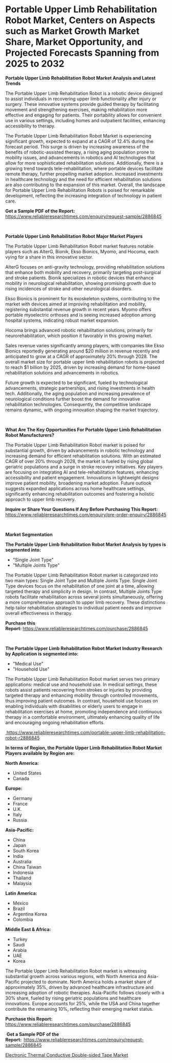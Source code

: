 <p><h1>Portable Upper Limb Rehabilitation Robot Market, Centers on Aspects such as Market Growth Market Share, Market Opportunity, and Projected Forecasts Spanning from 2025 to 2032</h1></p><p><strong>Portable Upper Limb Rehabilitation Robot Market Analysis and Latest Trends</strong></p>
<p><p>The Portable Upper Limb Rehabilitation Robot is a robotic device designed to assist individuals in recovering upper limb functionality after injury or surgery. These innovative systems provide guided therapy by facilitating movement and strengthening exercises, making rehabilitation more effective and engaging for patients. Their portability allows for convenient use in various settings, including homes and outpatient facilities, enhancing accessibility to therapy.</p><p>The Portable Upper Limb Rehabilitation Robot Market is experiencing significant growth, expected to expand at a CAGR of 12.4% during the forecast period. This surge is driven by increasing awareness of the benefits of robotic-assisted therapy, a rising aging population prone to mobility issues, and advancements in robotics and AI technologies that allow for more sophisticated rehabilitation solutions. Additionally, there is a growing trend towards tele-rehabilitation, where portable devices facilitate remote therapy, further propelling market adoption. Increased investments in healthcare technology and the need for efficient rehabilitation solutions are also contributing to the expansion of this market. Overall, the landscape for Portable Upper Limb Rehabilitation Robots is poised for remarkable development, reflecting the increasing integration of technology in patient care.</p></p>
<p><strong>Get a Sample PDF of the Report:&nbsp;</strong> <a href="https://www.reliableresearchtimes.com/enquiry/request-sample/2886845?utm_campaign=2989&utm_medium=2&utm_source=Github&utm_content=ia&utm_term=13032025&utm_id=portable-upper-limb-rehabilitation-robot">https://www.reliableresearchtimes.com/enquiry/request-sample/2886845</a></p>
<p>&nbsp;</p>
<p><strong>Portable Upper Limb Rehabilitation Robot Major Market Players</strong></p>
<p><p>The Portable Upper Limb Rehabilitation Robot market features notable players such as AlterG, Bionik, Ekso Bionics, Myomo, and Hocoma, each vying for a share in this innovative sector. </p><p>AlterG focuses on anti-gravity technology, providing rehabilitation solutions that enhance both mobility and recovery, primarily targeting post-surgical and stroke patients. Bionik specializes in robotic devices that enhance mobility in neurological rehabilitation, showing promising growth due to rising incidences of stroke and other neurological disorders. </p><p>Ekso Bionics is prominent for its exoskeleton systems, contributing to the market with devices aimed at improving rehabilitation and mobility, registering substantial revenue growth in recent years. Myomo offers portable myoelectric orthoses and is seeing increased adoption among hospital systems, indicating robust market expansion. </p><p>Hocoma brings advanced robotic rehabilitation solutions, primarily for neurorehabilitation, which position it favorably in this growing market. </p><p>Sales revenue varies significantly among players, with companies like Ekso Bionics reportedly generating around $20 million in revenue recently and anticipated to grow at a CAGR of approximately 20% through 2028. The overall market size for portable upper limb rehabilitation robots is projected to reach $1 billion by 2025, driven by increasing demand for home-based rehabilitation solutions and advancements in robotics.</p><p>Future growth is expected to be significant, fueled by technological advancements, strategic partnerships, and rising investments in health tech. Additionally, the aging population and increasing prevalence of neurological conditions further boost the demand for innovative rehabilitation technologies. Consequently, the competitive landscape remains dynamic, with ongoing innovation shaping the market trajectory.</p></p>
<p>&nbsp;</p>
<p><strong>What Are The Key Opportunities For Portable Upper Limb Rehabilitation Robot Manufacturers?</strong></p>
<p><p>The Portable Upper Limb Rehabilitation Robot market is poised for substantial growth, driven by advancements in robotic technology and increasing demand for efficient rehabilitation solutions. With an estimated CAGR of over 20% through 2028, the market is fueled by rising global geriatric populations and a surge in stroke recovery initiatives. Key players are focusing on integrating AI and tele-rehabilitation features, enhancing accessibility and patient engagement. Innovations in lightweight designs improve patient mobility, broadening market adoption. Future outlook suggests expanded applications across home healthcare settings, significantly enhancing rehabilitation outcomes and fostering a holistic approach to upper limb recovery.</p></p>
<p><strong>Inquire or Share Your Questions If Any Before Purchasing This Report:</strong> <a href="https://www.reliableresearchtimes.com/enquiry/pre-order-enquiry/2886845?utm_campaign=2989&utm_medium=2&utm_source=Github&utm_content=ia&utm_term=13032025&utm_id=portable-upper-limb-rehabilitation-robot">https://www.reliableresearchtimes.com/enquiry/pre-order-enquiry/2886845</a></p>
<p>&nbsp;</p>
<p><strong>Market Segmentation</strong></p>
<p><strong>The Portable Upper Limb Rehabilitation Robot Market Analysis by types is segmented into:</strong></p>
<p><ul><li>"Single Joint Type"</li><li>"Multiple Joints Type"</li></ul></p>
<p><p>The Portable Upper Limb Rehabilitation Robot market is categorized into two main types: Single Joint Type and Multiple Joints Type. Single Joint Type devices focus on the rehabilitation of one joint at a time, allowing targeted therapy and simplicity in design. In contrast, Multiple Joints Type robots facilitate rehabilitation across several joints simultaneously, offering a more comprehensive approach to upper limb recovery. These distinctions help tailor rehabilitation strategies to individual patient needs and improve overall effectiveness in therapy.</p></p>
<p><strong>Purchase this Report:&nbsp;</strong><a href="https://www.reliableresearchtimes.com/purchase/2886845?utm_campaign=2989&utm_medium=2&utm_source=Github&utm_content=ia&utm_term=13032025&utm_id=portable-upper-limb-rehabilitation-robot">https://www.reliableresearchtimes.com/purchase/2886845</a></p>
<p>&nbsp;</p>
<p><strong>The Portable Upper Limb Rehabilitation Robot Market Industry Research by Application is segmented into:</strong></p>
<p><ul><li>"Medical Use"</li><li>"Household Use"</li></ul></p>
<p><p>The Portable Upper Limb Rehabilitation Robot market serves two primary applications: medical use and household use. In medical settings, these robots assist patients recovering from strokes or injuries by providing targeted therapy and enhancing mobility through controlled movements, thus improving patient outcomes. In contrast, household use focuses on enabling individuals with disabilities or elderly users to engage in rehabilitation exercises at home, promoting independence and continuous therapy in a comfortable environment, ultimately enhancing quality of life and encouraging ongoing rehabilitation efforts.</p></p>
<p><a href="https://www.reliableresearchtimes.com/portable-upper-limb-rehabilitation-robot-r2886845?utm_campaign=2989&utm_medium=2&utm_source=Github&utm_content=ia&utm_term=13032025&utm_id=portable-upper-limb-rehabilitation-robot">&nbsp;https://www.reliableresearchtimes.com/portable-upper-limb-rehabilitation-robot-r2886845</a></p>
<p><strong>In terms of Region, the Portable Upper Limb Rehabilitation Robot Market Players available by Region are:</strong></p>
<p>
    <p> <strong> North America: </strong>
        <ul>
            <li>United States</li>
            <li>Canada</li>
        </ul>
        </p> 
    <p> <strong> Europe: </strong>
        <ul>
            <li>Germany</li>
            <li>France</li>
            <li>U.K.</li>
            <li>Italy</li>
            <li>Russia</li>
        </ul>
        </p> 
    <p> <strong> Asia-Pacific: </strong>
        <ul>
            <li>China</li>
            <li>Japan</li>
            <li>South Korea</li>
            <li>India</li>
            <li>Australia</li>
            <li>China Taiwan</li>
            <li>Indonesia</li>
            <li>Thailand</li>
            <li>Malaysia</li>
        </ul>
        </p> 
    <p> <strong> Latin America: </strong>
        <ul>
            <li>Mexico</li>
            <li>Brazil</li>
            <li>Argentina Korea</li>
            <li>Colombia</li>
        </ul>
        </p> 
    <p> <strong> Middle East & Africa: </strong>
        <ul>
            <li>Turkey</li>
            <li>Saudi</li>
            <li>Arabia</li>
            <li>UAE</li>
            <li>Korea</li>
        </ul>
    </p>
    </p>
<p><p>The Portable Upper Limb Rehabilitation Robot market is witnessing substantial growth across various regions, with North America and Asia-Pacific projected to dominate. North America holds a market share of approximately 35%, driven by advanced healthcare infrastructure and increasing adoption of robotic therapies. Asia-Pacific follows closely with a 30% share, fueled by rising geriatric populations and healthcare innovations. Europe accounts for 25%, while the USA and China together contribute the remaining 10%, reflecting their emerging market status.</p></p>
<p><strong>Purchase this Report: </strong><a href="https://www.reliableresearchtimes.com/purchase/2886845?utm_campaign=2989&utm_medium=2&utm_source=Github&utm_content=ia&utm_term=13032025&utm_id=portable-upper-limb-rehabilitation-robot">https://www.reliableresearchtimes.com/purchase/2886845</a></p>
<p>&nbsp;<strong>Get a Sample PDF of the Report:&nbsp;&nbsp;</strong><a href="https://www.reliableresearchtimes.com/enquiry/request-sample/2886845?utm_campaign=2989&utm_medium=2&utm_source=Github&utm_content=ia&utm_term=13032025&utm_id=portable-upper-limb-rehabilitation-robot">https://www.reliableresearchtimes.com/enquiry/request-sample/2886845</a></p>
<p><strong></strong></p>
<p><p><a href="https://github.com/meuskocov/Market-Research-Report-List-1/blob/main/electronic-thermal-conductive-double-sided-tape-market.md?utm_campaign=2989&utm_medium=2&utm_source=Github&utm_content=ia&utm_term=13032025&utm_id=portable-upper-limb-rehabilitation-robot">Electronic Thermal Conductive Double-sided Tape Market</a></p></p>